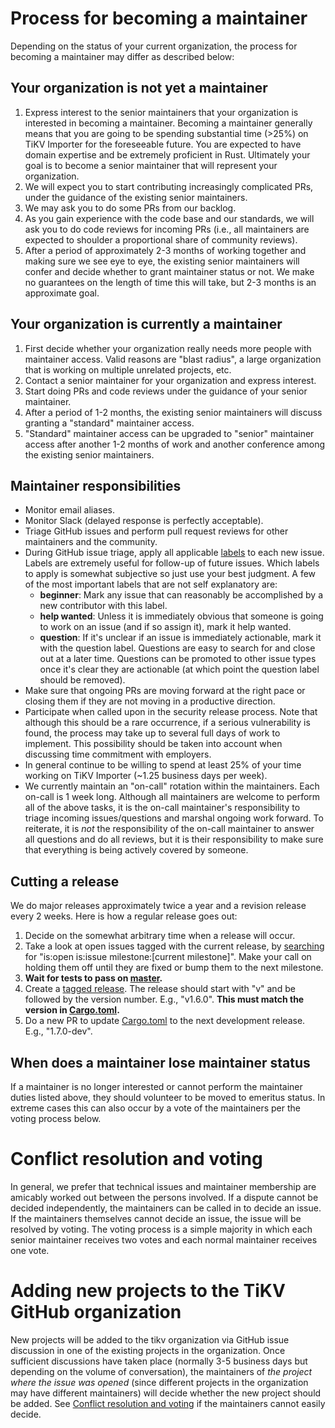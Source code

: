 # Process for becoming a maintainer

Depending on the status of your current organization, the process for becoming a maintainer may differ as described below:

## Your organization is not yet a maintainer

1. Express interest to the senior maintainers that your organization is interested in becoming a
  maintainer. Becoming a maintainer generally means that you are going to be spending substantial
  time (>25%) on TiKV Importer for the foreseeable future. You are expected to have domain expertise and be extremely
  proficient in Rust. Ultimately your goal is to become a senior maintainer that will represent your
  organization.
2. We will expect you to start contributing increasingly complicated PRs, under the guidance
  of the existing senior maintainers.
3. We may ask you to do some PRs from our backlog.
4. As you gain experience with the code base and our standards, we will ask you to do code reviews
  for incoming PRs (i.e., all maintainers are expected to shoulder a proportional share of
  community reviews).
5. After a period of approximately 2-3 months of working together and making sure we see eye to eye,
  the existing senior maintainers will confer and decide whether to grant maintainer status or not.
  We make no guarantees on the length of time this will take, but 2-3 months is an approximate
  goal.

## Your organization is currently a maintainer

1. First decide whether your organization really needs more people with maintainer access. Valid
  reasons are "blast radius", a large organization that is working on multiple unrelated projects,
  etc.
2. Contact a senior maintainer for your organization and express interest.
3. Start doing PRs and code reviews under the guidance of your senior maintainer.
4. After a period of 1-2 months, the existing senior maintainers will discuss granting a "standard"
  maintainer access.
5. "Standard" maintainer access can be upgraded to "senior" maintainer access after another 1-2
  months of work and another conference among the existing senior maintainers.

## Maintainer responsibilities

* Monitor email aliases.
* Monitor Slack (delayed response is perfectly acceptable).
* Triage GitHub issues and perform pull request reviews for other maintainers and the community.
* During GitHub issue triage, apply all applicable [labels](https://github.com/tikv/importer/labels)
  to each new issue. Labels are extremely useful for follow-up of future issues. Which labels to apply
  is somewhat subjective so just use your best judgment. A few of the most important labels that are
  not self explanatory are:
  * **beginner**: Mark any issue that can reasonably be accomplished by a new contributor with
    this label.
  * **help wanted**: Unless it is immediately obvious that someone is going to work on an issue (and
    if so assign it), mark it help wanted.
  * **question**: If it's unclear if an issue is immediately actionable, mark it with the
    question label. Questions are easy to search for and close out at a later time. Questions
    can be promoted to other issue types once it's clear they are actionable (at which point the
    question label should be removed).
* Make sure that ongoing PRs are moving forward at the right pace or closing them if they are not
  moving in a productive direction.
* Participate when called upon in the security release process. Note
  that although this should be a rare occurrence, if a serious vulnerability is found, the process
  may take up to several full days of work to implement. This possibility should be taken into account
  when discussing time commitment with employers.
* In general continue to be willing to spend at least 25% of your time working on TiKV Importer (~1.25
  business days per week).
* We currently maintain an "on-call" rotation within the maintainers. Each on-call is 1 week long.
  Although all maintainers are welcome to perform all of the above tasks, it is the on-call
  maintainer's responsibility to triage incoming issues/questions and marshal ongoing work
  forward. To reiterate, it is *not* the responsibility of the on-call maintainer to answer all
  questions and do all reviews, but it is their responsibility to make sure that everything is
  being actively covered by someone.

## Cutting a release

We do major releases approximately twice a year and a revision release every 2 weeks. Here is how a regular release goes out:

1. Decide on the somewhat arbitrary time when a release will occur.
2. Take a look at open issues tagged with the current release, by
  [searching](https://github.com/tikv/importer/issues) for
  "is:open is:issue milestone:[current milestone]".  Make your call on holding them off until
  they are fixed or bump them to the next milestone.
3. **Wait for tests to pass on
  [master](https://internal.pingcap.net/idc-jenkins/job/build_tikv_importer_master/).**
4. Create a [tagged release](https://github.com/tikv/importer/releases). The release should
  start with "v" and be followed by the version number. E.g., "v1.6.0". **This must match the
  version in [Cargo.toml](Cargo.toml).**
5. Do a new PR to update [Cargo.toml](Cargo.toml) to the next development release. E.g., "1.7.0-dev".

## When does a maintainer lose maintainer status

If a maintainer is no longer interested or cannot perform the maintainer duties listed above, they
should volunteer to be moved to emeritus status. In extreme cases this can also occur by a vote of
the maintainers per the voting process below.

# Conflict resolution and voting

In general, we prefer that technical issues and maintainer membership are amicably worked out
between the persons involved. If a dispute cannot be decided independently, the maintainers can be
called in to decide an issue. If the maintainers themselves cannot decide an issue, the issue will
be resolved by voting. The voting process is a simple majority in which each senior maintainer
receives two votes and each normal maintainer receives one vote.

# Adding new projects to the TiKV GitHub organization

New projects will be added to the tikv organization via GitHub issue discussion in one of the
existing projects in the organization. Once sufficient discussions have taken place (normally 3-5 business
days but depending on the volume of conversation), the maintainers of *the project where the issue
was opened* (since different projects in the organization may have different maintainers) will
decide whether the new project should be added. See [Conflict resolution and voting](#conflict-resolution-and-voting) if the maintainers
cannot easily decide.
